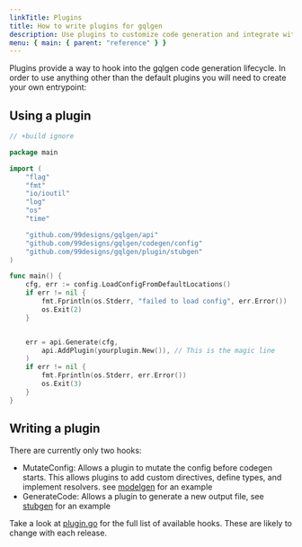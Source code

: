 ```yaml
---
linkTitle: Plugins
title: How to write plugins for gqlgen
description: Use plugins to customize code generation and integrate with other libraries
menu: { main: { parent: "reference" } }
---
```


Plugins provide a way to hook into the gqlgen code generation lifecycle. In order to use anything other than the
default plugins you will need to create your own entrypoint:

## Using a plugin

```go
// +build ignore

package main

import (
	"flag"
	"fmt"
	"io/ioutil"
	"log"
	"os"
	"time"

	"github.com/99designs/gqlgen/api"
	"github.com/99designs/gqlgen/codegen/config"
	"github.com/99designs/gqlgen/plugin/stubgen"
)

func main() {
	cfg, err := config.LoadConfigFromDefaultLocations()
	if err != nil {
		fmt.Fprintln(os.Stderr, "failed to load config", err.Error())
		os.Exit(2)
	}


	err = api.Generate(cfg,
		api.AddPlugin(yourplugin.New()), // This is the magic line
	)
	if err != nil {
		fmt.Fprintln(os.Stderr, err.Error())
		os.Exit(3)
	}
}

```

## Writing a plugin

There are currently only two hooks:

- MutateConfig: Allows a plugin to mutate the config before codegen starts. This allows plugins to add
  custom directives, define types, and implement resolvers. see
  [modelgen](https://github.com/99designs/gqlgen/tree/master/plugin/modelgen) for an example
- GenerateCode: Allows a plugin to generate a new output file, see
  [stubgen](https://github.com/99designs/gqlgen/tree/master/plugin/stubgen) for an example

Take a look at [plugin.go](https://github.com/99designs/gqlgen/blob/master/plugin/plugin.go) for the full list of
available hooks. These are likely to change with each release.
